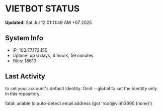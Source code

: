 # VIETBOT STATUS
**Updated**: Sat Jul 12 01:11:49 AM +07 2025

## System Info
- IP: 103.77.172.150
- Uptime: up 6 days, 4 hours, 59 minutes
- Files: 18610

## Last Activity

to set your account's default identity.
Omit --global to set the identity only in this repository.

fatal: unable to auto-detect email address (got 'root@vinh3690.(none)')
